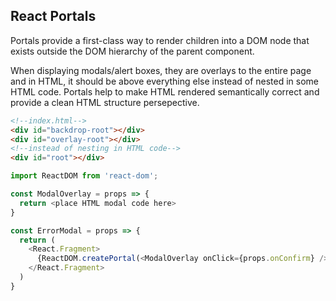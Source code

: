 ## React Portals

Portals provide a first-class way to render children into a DOM node that exists outside the DOM hierarchy of the parent component.

When displaying modals/alert boxes, they are overlays to the entire page and in HTML, it should be above everything else instead of nested in some HTML code. Portals help to make HTML rendered semantically correct and provide a clean HTML structure persepective.

```html
<!--index.html-->
<div id="backdrop-root"></div>
<div id="overlay-root"></div>
<!--instead of nesting in HTML code-->
<div id="root"></div>
```

```javascript
import ReactDOM from 'react-dom';

const ModalOverlay = props => {
  return <place HTML modal code here>
}

const ErrorModal = props => {
  return (
    <React.Fragment>
      {ReactDOM.createPortal(<ModalOverlay onClick={props.onConfirm} />), document.getElementById('overlay-root'))}
    </React.Fragment>
  )
}
```
